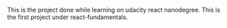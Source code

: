 This is the project done while learning on udacity react nanodegree. This is the first project under react-fundamentals.